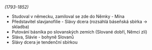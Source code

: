 *(1793-1852)*
- Studoval v německu, zamiloval se zde do Němky - Mína
- Představitel slavjanofilie - Slávy dcera (rozsáhlá báseňská sbírka -> skladba)
- Putování básníka po slovanských zemích (Slované dobří, Němci zlí)
- Sláva, Slávie - bohyně Slovanů
- Slávy dcera je tendenční sbírkou